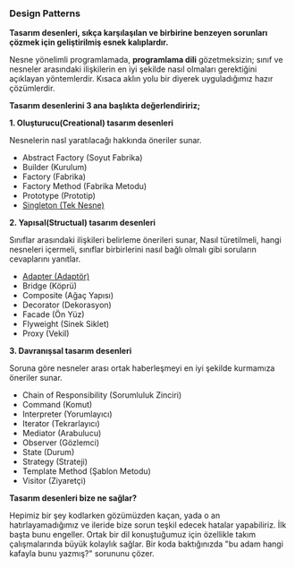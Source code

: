 ### Design Patterns

**Tasarım desenleri, sıkça karşılaşılan ve birbirine benzeyen sorunları çözmek için geliştirilmiş esnek kalıplardır.**

Nesne yönelimli programlamada, **programlama dili** gözetmeksizin; sınıf ve nesneler arasındaki ilişkilerin en iyi şekilde nasıl olmaları gerektiğini açıklayan yöntemlerdir. Kısaca aklın yolu bir diyerek uyguladığımız hazır çözümlerdir.

**Tasarım desenlerini 3 ana başlıkta değerlendiririz;**

**1. Oluşturucu(Creational) tasarım desenleri**

Nesnelerin nasl yaratılacağı hakkında öneriler sunar.

- Abstract Factory (Soyut Fabrika)
- Builder (Kurulum)
- Factory (Fabrika)
- Factory Method (Fabrika Metodu)
- Prototype (Prototip)
- [Singleton (Tek Nesne)](https://www.rizagunes.com/singleton-tek-nesne-design-pattern)

**2. Yapısal(Structual) tasarım desenleri**

Sınıflar arasındaki ilişkileri belirleme önerileri sunar, Nasıl türetilmeli, hangi nesneleri içermeli, sınıflar birbirlerini nasıl bağlı olmalı gibi soruların cevaplarını yanıtlar.

- [Adapter (Adaptör)](https://www.rizagunes.com/adapter-adaptor-design-pattern)
- Bridge (Köprü)
- Composite (Ağaç Yapısı)
- Decorator (Dekorasyon)
- Facade (Ön Yüz)
- Flyweight (Sinek Siklet)
- Proxy (Vekil)

**3. Davranışsal tasarım desenleri**

Soruna göre nesneler arası ortak haberleşmeyi en iyi şekilde kurmamıza öneriler sunar.

- Chain of Responsibility (Sorumluluk Zinciri)
- Command (Komut)
- Interpreter (Yorumlayıcı)
- Iterator (Tekrarlayıcı)
- Mediator (Arabulucu)
- Observer (Gözlemci)
- State (Durum)
- Strategy (Strateji)
- Template Method (Şablon Metodu)
- Visitor (Ziyaretçi)

**Tasarım desenleri bize ne sağlar?**

Hepimiz bir şey kodlarken gözümüzden kaçan, yada o an hatırlayamadığımız ve ileride bize sorun teşkil edecek hatalar yapabiliriz. İlk başta bunu engeller. Ortak bir dil konuştuğumuz için özellikle takım çalışmalarında büyük kolaylık sağlar. Bir koda baktığınızda "bu adam hangi kafayla bunu yazmış?" sorununu çözer.
